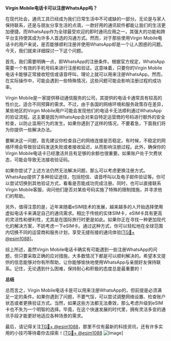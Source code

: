 **Virgin Mobile电话卡可以注册WhatsApp吗？**

在现代社会，通讯工具已经成为我们日常生活中不可或缺的一部分。无论是与家人保持联系，还是与朋友分享生活的点滴，一款好用的通讯软件都能让我们的生活更加便捷。而WhatsApp作为全球最受欢迎的即时通讯应用之一，其强大的功能和跨平台支持使其成为许多人首选的沟通方式。然而，对于那些使用Virgin Mobile电话卡的用户来说，是否能够顺利注册并使用WhatsApp却是一个让人困惑的问题。今天，我们就来详细探讨一下这个问题。

首先，我们需要明确一点，即WhatsApp的注册条件。根据官方规定，WhatsApp需要一个有效的手机号码来进行注册和验证。这意味着，只要你的Virgin Mobile电话卡能够正常接收短信或语音呼叫，理论上就可以用来注册WhatsApp。然而，在实际操作中，可能会遇到一些特殊情况，这些问题可能会影响注册过程的成功率。

Virgin Mobile是一家提供移动通信服务的公司，其提供的电话卡通常具有较高的性价比，适合不同预算的需求。不过，由于各国的网络环境和服务政策存在差异，某些地区的Virgin Mobile用户可能会发现他们的电话卡无法顺利通过WhatsApp的验证流程。这主要是因为WhatsApp会对来自特定运营商的号码进行额外的安全检查，以防止滥用行为的发生。如果你遇到了这样的情况，不要着急，下面我们将为你提供一些解决办法。

要解决这一问题，首先建议你检查自己的网络连接是否稳定。有时候，不稳定的网络环境会导致验证码发送失败或者接收延迟，从而影响注册过程。此外，确保你的Virgin Mobile电话卡已经激活并且有足够的余额也很重要。如果账户处于欠费状态，可能会导致无法接收验证码。

如果你尝试了上述方法仍然无法解决问题，那么可以考虑更换注册方式。WhatsApp提供了多种验证途径，包括短信、语音呼叫以及电子邮件验证等。你可以尝试切换到其他验证方式，看看是否能成功完成注册。同时，也可以直接联系Virgin Mobile客服，询问他们是否对某些号码实施了特殊的限制措施，并寻求他们的帮助。

另外，值得注意的是，近年来随着eSIM技术的发展，越来越多的人开始选择使用虚拟电话卡来满足自己的通讯需求。相比于传统的实体SIM卡，eSIM卡具有更高的灵活性和便利性，尤其是在国际旅行时更是如此。如果你正在寻找一种更加现代化的解决方案，不妨考虑一下eSIM卡。通过这种方式，你可以轻松地在全球范围内切换不同的运营商和服务计划，享受无缝衔接的通讯体验[[TG💪+ @esim1088](https://t.me/s/esim1088)]。

综上所述，虽然Virgin Mobile电话卡确实有可能遇到一些注册WhatsApp的问题，但只要采取正确的应对措施，大多数情况下都是可以顺利解决的。希望本文提供的信息能够对你有所帮助，让你能够愉快地使用WhatsApp与亲朋好友保持联系。记住，无论遇到什么困难，保持耐心和积极的态度总是最重要的！

**总结**

总而言之，Virgin Mobile电话卡是可以用来注册WhatsApp的，但前提是必须满足一定的条件。如果你遇到了问题，不要气馁，可以尝试调整网络设置、检查账户状态或者更换验证方式。当然，如果这些方法都无法奏效，那么考虑升级到eSIM卡也不失为一个明智的选择。毕竟，在这个快速发展的时代里，拥有灵活多变的通讯手段才能更好地适应各种场景的需求。

最后，请记得关注[TG💪+ @esim1088](https://t.me/s/esim1088)，那里不仅有最新的科技资讯，还有许多实用的小技巧等待着你去探索！[[TG💪+ @esim1088](https://t.me/s/esim1088) ![Image](https://i.postimg.cc/4NQfJmqS/Snipaste-2025-05-13-00-14-12.png)]